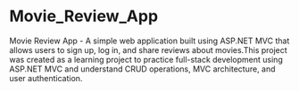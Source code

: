 # Movie_Review_App
Movie Review App - A simple web application built using ASP.NET MVC that allows users to sign up, log in, and share reviews about movies.This project was created as a learning project to practice full-stack development using ASP.NET MVC and understand CRUD operations, MVC architecture, and user authentication.
